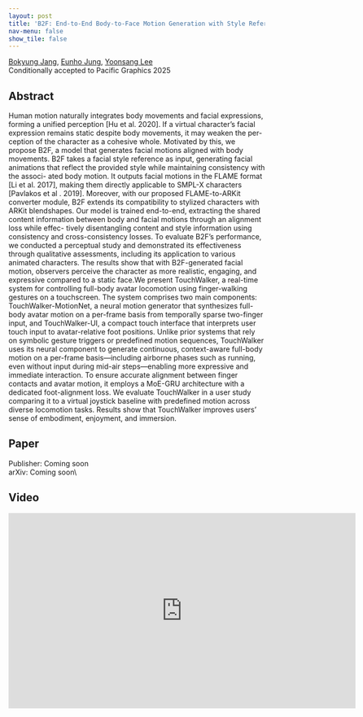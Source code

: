 ```yaml
---
layout: post
title: 'B2F: End-to-End Body-to-Face Motion Generation with Style Reference'
nav-menu: false
show_tile: false
---
```


[Bokyung Jang](../people/bokyeong-jang.html), [Eunho Jung](../people/eunho-jung.html), [Yoonsang Lee](../people/yoonsang-lee.html)  
Conditionally accepted to Pacific Graphics 2025

<!--![teaser](../assets/publications/2025-touchwalker/teaser-touchwalker.png)  -->
<!--*TouchWalker enables real-time control of full-body avatar locomotion using finger walking on a touchscreen. Users specify foot contacts within a touch region overlaid on the screen (bottom), and the system generates responsive full-body locomotion (top).*-->

## Abstract
 Human motion naturally integrates body movements and facial expressions, forming a unified perception [Hu et al. 2020]. If a virtual character’s facial expression remains static despite body movements, it may weaken the per- ception of the character as a cohesive whole. Motivated by this, we propose B2F, a model that generates facial motions aligned with body movements. B2F takes a facial style reference as input, generating facial animations that reflect the provided style while maintaining consistency with the associ- ated body motion. It outputs facial motions in the FLAME format [Li et al. 2017], making them directly applicable to SMPL-X characters [Pavlakos et al . 2019]. Moreover, with our proposed FLAME-to-ARKit converter module, B2F extends its compatibility to stylized characters with ARKit blendshapes. Our model is trained end-to-end, extracting the shared content information between body and facial motions through an alignment loss while effec- tively disentangling content and style information using consistency and cross-consistency losses. To evaluate B2F’s performance, we conducted a perceptual study and demonstrated its effectiveness through qualitative assessments, including its application to various animated characters. The results show that with B2F-generated facial motion, observers perceive the character as more realistic, engaging, and expressive compared to a static face.We present TouchWalker, a real-time system for controlling full-body avatar locomotion using finger-walking gestures on a touchscreen. The system comprises two main components: TouchWalker-MotionNet, a neural motion generator that synthesizes full-body avatar motion on a per-frame basis from temporally sparse two-finger input, and TouchWalker-UI, a compact touch interface that interprets user touch input to avatar-relative foot positions. Unlike prior systems that rely on symbolic gesture triggers or predefined motion sequences, TouchWalker uses its neural component to generate continuous, context-aware full-body motion on a per-frame basis—including airborne phases such as running, even without input during mid-air steps—enabling more expressive and immediate interaction. To ensure accurate alignment between finger contacts and avatar motion, it employs a MoE-GRU architecture with a dedicated foot-alignment loss. We evaluate TouchWalker in a user study comparing it to a virtual joystick baseline with predefined motion across diverse locomotion tasks. Results show that TouchWalker improves users’ sense of embodiment, enjoyment, and immersion.

## Paper
Publisher: Coming soon\
arXiv: Coming soon\
<!--Publisher link: [ArXiv](https://arxiv.org/abs/2403.15902)\-->
<!--arXiv: [page](https://arxiv.org/abs/2504.21216), [paper](https://arxiv.org/pdf/2504.21216)-->

## Video 
<div id="iframe_container"> <div id="iframe">
<iframe width="682" height="384" src="https://www.youtube.com/embed/NoPo_jsLy5A" title="B2F: End-to-End Body-to-Face Motion Generation with Style Reference" frameborder="0" allow="accelerometer; autoplay; clipboard-write; encrypted-media; gyroscope; picture-in-picture; web-share" referrerpolicy="strict-origin-when-cross-origin" allowfullscreen></iframe>
</div></div>  

<br/>

<!--
## Slides
Eurographics 2024 presentation slides: [pdf](https://gitcgr.hanyang.ac.kr/publications/2024-matching-drl/Eurographics-PP-short1002.pdf) (1.5MB), [pptx](https://gitcgr.hanyang.ac.kr/publications/2024-matching-drl/Eurographics-PP-short1002.pptx) (289.5MB)
-->
